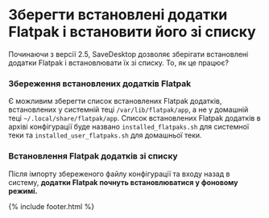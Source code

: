 # Зберегти встановлені додатки Flatpak і встановити його зі списку
Починаючи з версії 2.5, SaveDesktop дозволяє зберігати встановлені додатки Flatpak і встановлювати їх зі списку. То, як це працює?

### Збереження встановлених додатків Flatpak
Є можливим зберегти список встановлених Flatpak додатків, встановлених у системній теці `/var/lib/flatpak/app`, а не у домашній теці `~/.local/share/flatpak/app`. Список встановлених Flatpak додатків в архіві конфігурації буде названо `installed_flatpaks.sh` для системної теки та `installed_user_flatpaks.sh` для домашньої теки.

### Встановлення Flatpak додатків зі списку
Після імпорту збереженого файлу конфігурації та входу назад в систему, **додатки Flatpak почнуть встановлюватися у фоновому режимі.**



{% include footer.html %}
